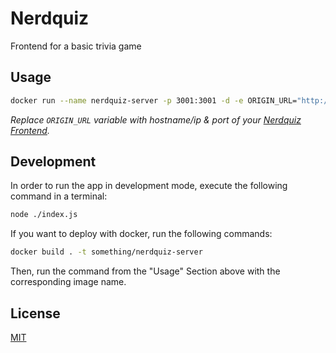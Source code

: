 # Nerdquiz

Frontend for a basic trivia game

## Usage

```bash
docker run --name nerdquiz-server -p 3001:3001 -d -e ORIGIN_URL="http://localhost:3000" cube135/nerdquiz-server
```

*Replace `ORIGIN_URL` variable with hostname/ip & port of your [Nerdquiz Frontend](https://hub.docker.com/r/cube135/nerdquiz).*


## Development

In order to run the app in development mode, execute the following command in a terminal:

```bash
node ./index.js
```

If you want to deploy with docker, run the following commands:

```bash
docker build . -t something/nerdquiz-server
```

Then, run the command from the "Usage" Section above with the corresponding image name.

## License
[MIT](https://choosealicense.com/licenses/mit/)